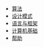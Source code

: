 <!-- _navbar.md -->

<!-- - Translations
  - [:uk: English](/)
  - [:cn: 中文](/) -->

* [算法](/algorithm/README.md)
* [设计模式](/design_pattern/README.md)
* [语言与框架](/program_language/README.md)
* [计算机基础](/embedded/README.md)
* [帮助](/help/blog_init/docify_blog.md)